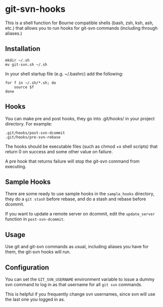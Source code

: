 git-svn-hooks
=============

This is a shell function for Bourne compatible shells (bash, zsh, ksh, ash,
etc.) that allows you to run hooks for git-svn commands (including through
aliases.)

Installation
------------

    mkdir ~/.sh
    mv git-svn.sh ~/.sh

In your shell startup file (e.g. ~/.bashrc) add the following:

    for f in ~/.sh/*.sh; do
        source $f
    done

Hooks
-----

You can make pre and post hooks, they go into .git/hooks/ in your project
directory. For example:

    .git/hooks/post-svn-dcommit
    .git/hooks/pre-svn-rebase

The hooks should be executable files (such as chmod +x shell scripts) that
return 0 on success and some other value on failure.

A pre hook that returns failure will stop the git-svn command from executing.

Sample Hooks
------------

There are some ready to use sample hooks in the `sample_hooks` directory, they
do a `git stash` before rebase, and do a stash and rebase before dcommit.

If you want to update a remote server on dcommit, edit the `update_server`
function in `post-svn-dcommit`.

Usage
-----

Use git and git-svn commands as usual, including aliases you have for them,
the git-svn hooks will run.

Configuration
-------------

You can set the `GIT_SVN_USERNAME` environment variable to issue a dummy svn
command to log in as that username for all `git svn` commands.

This is helpful if you frequently change svn usernames, since svn will use the
last one you logged in as.

